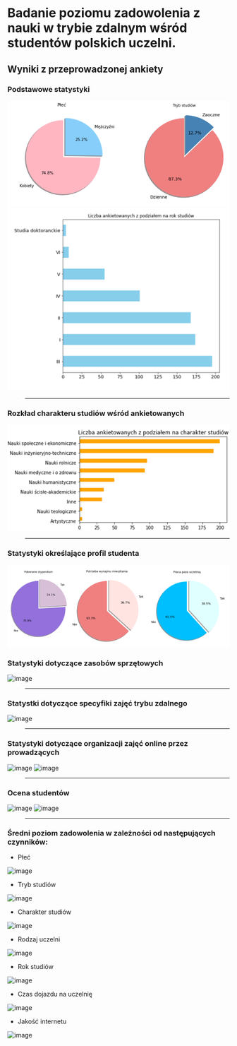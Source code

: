 # Badanie poziomu zadowolenia z nauki w trybie zdalnym wśród studentów polskich uczelni.
## Wyniki z przeprowadzonej ankiety
### Podstawowe statystyki
![wykresy_kolowe](/screenshots/wykresy_kolowe.PNG)
![rok](/screenshots/rok.PNG)
>---
### Rozkład charakteru studiów wśród ankietowanych
![charakter_studiow](/screenshots/charakter_studiow.PNG)
>---
### Statystyki określające profil studenta
![profil](/screenshots/profil.PNG)
### Statystyki dotyczące zasobów sprzętowych
![image](https://user-images.githubusercontent.com/97041456/156071099-e762c16f-1118-4ef1-a6c6-86f9a39bb32d.png)
>---
### Statystki dotyczące specyfiki zajęć trybu zdalnego
![image](https://user-images.githubusercontent.com/97041456/156069471-d238a103-526c-4c21-900d-cfc707204ea7.png)
>---
### Statystyki dotyczące organizacji zajęć online przez prowadzących 
![image](https://user-images.githubusercontent.com/97041456/156069961-0f0b6092-60ba-4e24-9246-7018655a80f5.png)
![image](https://user-images.githubusercontent.com/97041456/156070096-93b0f553-413b-4cf1-88eb-1c916a534dad.png)
>---
### Ocena studentów 
![image](https://user-images.githubusercontent.com/97041456/156070272-fe8f8590-8c59-493c-86f6-97a3608b008c.png)
![image](https://user-images.githubusercontent.com/97041456/156070207-049d0702-74cd-4e45-83ab-a68745454e38.png)
>---
### Średni poziom zadowolenia w zależności od następujących czynników:
- Płeć

![image](https://user-images.githubusercontent.com/97041456/156070752-b646edcd-25e5-4ccc-a14c-62d7a2572cdc.png)

- Tryb studiów

![image](https://user-images.githubusercontent.com/97041456/156070818-f7fc88a6-140f-42cc-83b9-19b38fc3aa7c.png)

- Charakter studiów

![image](https://user-images.githubusercontent.com/97041456/156070899-4bb50e39-8bc5-4046-9481-a1298a3b33df.png)

- Rodzaj uczelni 

![image](https://user-images.githubusercontent.com/97041456/156073384-7d5f31be-17a4-4abc-8c7c-cc347db5d1c7.png)


- Rok studiów

![image](https://user-images.githubusercontent.com/97041456/156070928-1407060e-c947-4138-b6a2-39356fb84480.png)

- Czas dojazdu na uczelnię

![image](https://user-images.githubusercontent.com/97041456/156072016-ac116637-e290-460d-84f8-3a35545a0f6b.png)

- Jakość internetu

![image](https://user-images.githubusercontent.com/97041456/156071962-e019c13f-511f-4b66-bf25-3ca0cac8be2f.png)


